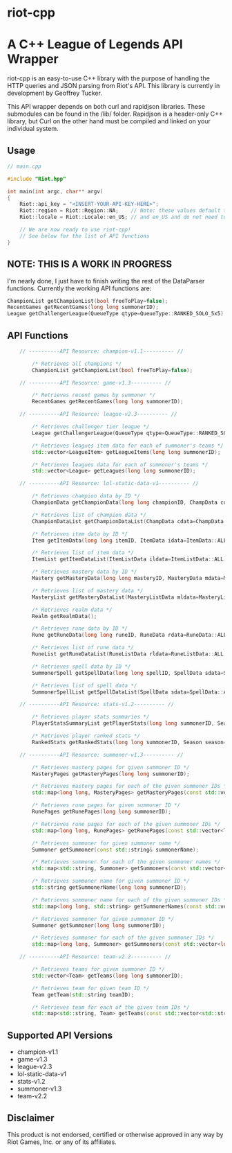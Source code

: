 riot-cpp
========
A C++ League of Legends API Wrapper
===================================
riot-cpp is an easy-to-use C++ library with the purpose of handling the HTTP queries and JSON parsing from Riot's API. This library is currently in development by Geoffrey Tucker.

This API wrapper depends on both curl and rapidjson libraries. These submodules can be found in the /lib/ folder. Rapidjson is a header-only C++ library, but Curl on the other hand must be compiled and linked on your individual system.

Usage
-----

```c++
// main.cpp

#include "Riot.hpp"

int main(int argc, char** argv)
{
	Riot::api_key = "<INSERT-YOUR-API-KEY-HERE>";
	Riot::region = Riot::Region::NA;    // Note: these values default to NA
	Riot::locale = Riot::Locale::en_US; // and en_US and do not need to be set

	// We are now ready to use riot-cpp!
	// See below for the list of API functions
}

```

NOTE: THIS IS A WORK IN PROGRESS
--------------------------------
I'm nearly done, I just have to finish writing the rest of the DataParser functions. Currently the working API functions are:

```c++
ChampionList getChampionList(bool freeToPlay=false);
RecentGames getRecentGames(long long summonerID);
League getChallengerLeague(QueueType qtype=QueueType::RANKED_SOLO_5x5);
```

API Functions
-------------

```c++
	// ----------API Resource: champion-v1.1---------- //

		/* Retrieves all champions */
		ChampionList getChampionList(bool freeToPlay=false);

	// ----------API Resource: game-v1.3---------- //

		/* Retrieves recent games by summoner */
		RecentGames getRecentGames(long long summonerID);

	// ----------API Resource: league-v2.3---------- //

		/* Retrieves challenger tier league */
		League getChallengerLeague(QueueType qtype=QueueType::RANKED_SOLO_5x5);

		/* Retrieves leagues item data for each of summoner's teams */
		std::vector<LeagueItem> getLeagueItems(long long summonerID);

		/* Retrieves leagues data for each of summoner's teams */
		std::vector<League> getLeagues(long long summonerID);

	// ----------API Resource: lol-static-data-v1---------- //

		/* Retrieves champion data by ID */
		ChampionData getChampionData(long long championID, ChampData cdata=ChampData::ALL);

		/* Retrieves list of champion data */
		ChampionDataList getChampionDataList(ChampData cdata=ChampData::ALL);

		/* Retrieves item data by ID */
		Item getItemData(long long itemID, ItemData idata=ItemData::ALL);

		/* Retrieves list of item data */
		ItemList getItemDataList(ItemListData ildata=ItemListData::ALL);

		/* Retrieves mastery data by ID */
		Mastery getMasteryData(long long masteryID, MasteryData mdata=MasteryData::ALL);

		/* Retrieves list of mastery data */
		MasteryList getMasteryDataList(MasteryListData mldata=MasteryListData::ALL);

		/* Retrieves realm data */
		Realm getRealmData();

		/* Retrieves rune data by ID */
		Rune getRuneData(long long runeID, RuneData rdata=RuneData::ALL);

		/* Retrieves list of rune data */
		RuneList getRuneDataList(RuneListData rldata=RuneListData::ALL);

		/* Retrieves spell data by ID */
		SummonerSpell getSpellData(long long spellID, SpellData sdata=SpellData::ALL);

		/* Retrieves list of spell data */
		SummonerSpellList getSpellDataList(SpellData sdata=SpellData::ALL);

	// ----------API Resource: stats-v1.2---------- //

		/* Retrieves player stats summaries */
		PlayerStatsSummaryList getPlayerStats(long long summonerID, Season season=Season::SEASON4);

		/* Retrieves player ranked stats */
		RankedStats getRankedStats(long long summonerID, Season season=Season::SEASON4);

	// ----------API Resource: summoner-v1.3---------- //

		/* Retrieves mastery pages for given summoner ID */
		MasteryPages getMasteryPages(long long summonerID);

		/* Retrieves mastery pages for each of the given summoner IDs */
		std::map<long long, MasteryPages> getMasteryPages(const std::vector<long long>& summonerIDs);

		/* Retrieves rune pages for given summoner ID */
		RunePages getRunePages(long long summonerID);

		/* Retrieves rune pages for each of the given summoner IDs */
		std::map<long long, RunePages> getRunePages(const std::vector<long long>& summonerIDs);

		/* Retrieves summoner for given summoner name */
		Summoner getSummoner(const std::string& summonerName);

		/* Retrieves summoner for each of the given summoner names */
		std::map<std::string, Summoner> getSummoners(const std::vector<std::string>& summonerNames);

		/* Retrieves summoner name for given summoner ID */
		std::string getSummonerName(long long summonerID);

		/* Retrieves summoner name for each of the given summoner IDs */
		std::map<long long, std::string> getSummonerNames(const std::vector<long long>& summonerIDs);

		/* Retrieves summoner for given summoner ID */
		Summoner getSummoner(long long summonerID);

		/* Retrieves summoner for each of the given summoner IDs */
		std::map<long long, Summoner> getSummoners(const std::vector<long long>& summonerIDs);

	// ----------API Resource: team-v2.2---------- //

		/* Retrieves teams for given summoner ID */
		std::vector<Team> getTeams(long long summonerID);

		/* Retrieves team for given team ID */
		Team getTeam(std::string teamID);

		/* Retrieves team for each of the given team IDs */
		std::map<std::string, Team> getTeams(const std::vector<std::string>& teamIDs);
```

Supported API Versions
----------------------
- champion-v1.1
- game-v1.3
- league-v2.3
- lol-static-data-v1
- stats-v1.2
- summoner-v1.3
- team-v2.2

Disclaimer
----------
This product is not endorsed, certified or otherwise approved in any way by Riot Games, Inc. or any of its affiliates.